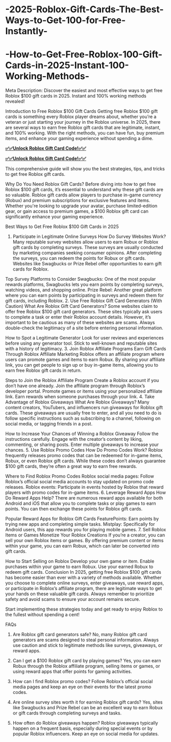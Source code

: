 # -2025-Roblox-Gift-Cards-The-Best-Ways-to-Get-100-for-Free-Instantly-
# -How-to-Get-Free-Roblox-100-Gift-Cards-in-2025-Instant-100-Working-Methods-
Meta Description: Discover the easiest and most effective ways to get free Roblox $100 gift cards in 2025. Instant and 100% working methods revealed!

Introduction to Free Roblox $100 Gift Cards
Getting free Roblox $100 gift cards is something every Roblox player dreams about, whether you’re a veteran or just starting your journey in the Roblox universe. In 2025, there are several ways to earn free Roblox gift cards that are legitimate, instant, and 100% working. With the right methods, you can have fun, buy premium items, and enhance your gaming experience without spending a dime.

**[✅✅Unlock Roblox Gift Card Code!✅✅](https://groupzone.xyz/robux-generator/)**

**[✅✅Unlock Roblox Gift Card Code!✅✅](https://groupzone.xyz/robux-generator/)**

This comprehensive guide will show you the best strategies, tips, and tricks to get free Roblox gift cards.

Why Do You Need Roblox Gift Cards?
Before diving into how to get free Roblox $100 gift cards, it’s essential to understand why these gift cards are so valuable. Roblox gift cards allow players to purchase in-game currency (Robux) and premium subscriptions for exclusive features and items. Whether you're looking to upgrade your avatar, purchase limited-edition gear, or gain access to premium games, a $100 Roblox gift card can significantly enhance your gaming experience.

Best Ways to Get Free Roblox $100 Gift Cards in 2025
1. Participate in Legitimate Online Surveys
How Do Survey Websites Work?
Many reputable survey websites allow users to earn Robux or Roblox gift cards by completing surveys. These surveys are usually conducted by marketing companies seeking consumer opinions. After completing the surveys, you can redeem the points for Robux or gift cards. Websites like Swagbucks or Prize Rebel offer opportunities to earn gift cards for Roblox.

Top Survey Platforms to Consider
Swagbucks: One of the most popular rewards platforms, Swagbucks lets you earn points by completing surveys, watching videos, and shopping online.
Prize Rebel: Another great platform where you can earn points by participating in surveys and redeem them for gift cards, including Roblox.
2. Use Free Roblox Gift Card Generators (With Caution)
What Are Roblox Gift Card Generators?
Some websites claim to offer free Roblox $100 gift card generators. These sites typically ask users to complete a task or enter their Roblox account details. However, it’s important to be cautious as many of these websites are scams. Always double-check the legitimacy of a site before entering personal information.

How to Spot a Legitimate Generator
Look for user reviews and experiences before using any generator tool.
Stick to well-known and reputable sites with a history of legitimacy.
3. Join Roblox Affiliate Programs
Earn Gift Cards Through Roblox Affiliate Marketing
Roblox offers an affiliate program where users can promote games and items to earn Robux. By sharing your affiliate link, you can get people to sign up or buy in-game items, allowing you to earn free Roblox gift cards in return.

Steps to Join the Roblox Affiliate Program
Create a Roblox account if you don’t have one already.
Join the affiliate program through Roblox’s developer portal.
Promote games or items using your personalized affiliate link.
Earn rewards when someone purchases through your link.
4. Take Advantage of Roblox Giveaways
What Are Roblox Giveaways?
Many content creators, YouTubers, and influencers run giveaways for Roblox gift cards. These giveaways are usually free to enter, and all you need to do is follow specific instructions such as subscribing to a channel, following on social media, or tagging friends in a post.

How to Increase Your Chances of Winning a Roblox Giveaway
Follow the instructions carefully.
Engage with the creator’s content by liking, commenting, or sharing posts.
Enter multiple giveaways to increase your chances.
5. Use Roblox Promo Codes
How Do Promo Codes Work?
Roblox frequently releases promo codes that can be redeemed for in-game items, Robux, or even Roblox gift cards. While these codes don’t always guarantee $100 gift cards, they’re often a great way to earn free rewards.

Where to Find Roblox Promo Codes
Roblox social media pages: Follow Roblox’s official social media accounts to stay updated on promo code releases.
Roblox events: Participate in events hosted by Roblox that reward players with promo codes for in-game items.
6. Leverage Reward Apps
How Do Reward Apps Help?
There are numerous reward apps available for both Android and iOS that allow you to complete tasks or play games to earn points. You can then exchange these points for Roblox gift cards.

Popular Reward Apps for Roblox Gift Cards
FeaturePoints: Earn points by trying new apps and completing simple tasks.
Mistplay: Specifically for Android users, this app rewards you for playing mobile games.
7. Sell Roblox Items or Games
Monetize Your Roblox Creations
If you’re a creator, you can sell your own Roblox items or games. By offering premium content or items within your game, you can earn Robux, which can later be converted into gift cards.

How to Start Selling on Roblox
Develop your own game or item.
Enable purchases within your game to earn Robux.
Use your earned Robux to redeem gift cards.
Conclusion
In 2025, getting free Roblox $100 gift cards has become easier than ever with a variety of methods available. Whether you choose to complete online surveys, enter giveaways, use reward apps, or participate in Roblox’s affiliate program, there are legitimate ways to get your hands on these valuable gift cards. Always remember to prioritize safety and avoid scams to ensure your account remains secure.

Start implementing these strategies today and get ready to enjoy Roblox to the fullest without spending a cent!

FAQs
1. Are Roblox gift card generators safe?
No, many Roblox gift card generators are scams designed to steal personal information. Always use caution and stick to legitimate methods like surveys, giveaways, or reward apps.

2. Can I get a $100 Roblox gift card by playing games?
Yes, you can earn Robux through the Roblox affiliate program, selling items or games, or using reward apps that offer points for gaming activities.

3. How can I find Roblox promo codes?
Follow Roblox’s official social media pages and keep an eye on their events for the latest promo codes.

4. Are online survey sites worth it for earning Roblox gift cards?
Yes, sites like Swagbucks and Prize Rebel can be an excellent way to earn Robux or gift cards through completing surveys and tasks.

5. How often do Roblox giveaways happen?
Roblox giveaways typically happen on a frequent basis, especially during special events or by popular Roblox influencers. Keep an eye on social media for updates.




